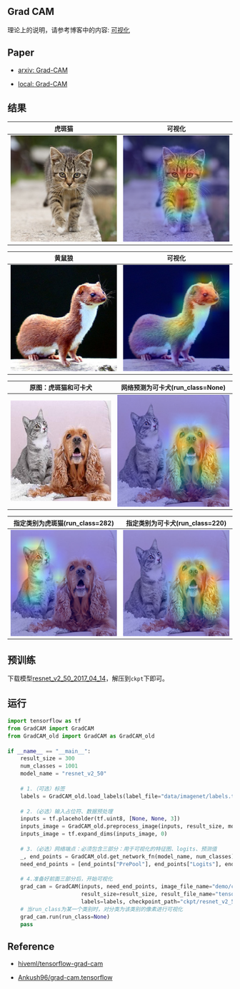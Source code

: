 ## Grad CAM

理论上的说明，请参考博客中的内容: [可视化](https://alisure.github.io/2018/04/12/DL/%E5%8F%AF%E8%A7%86%E5%8C%96/)


## Paper

* [arxiv: Grad-CAM](https://arxiv.org/pdf/1610.02391.pdf)

* [local: Grad-CAM](../paper/Grad-CAM.pdf)


## 结果

| 虎斑猫| 可视化 |
| :---:  | :----: |
| ![原图](demo/cat.jpg) | ![可视化](demo/cat_o.png) |


| 黄鼠狼| 可视化 |
| :---:  | :----: |
| ![原图](demo/laska.png) | ![可视化](demo/laska_o.png) |


| 原图：虎斑猫和可卡犬 | 网络预测为可卡犬(run_class=None) |
| :---:  | :----: |
| ![原图](demo/cat_dog.jpg) | ![可卡犬](demo/cat_dog_o.png) |


| 指定类别为虎斑猫(run_class=282) | 指定类别为可卡犬(run_class=220) |
| :---:  | :----: |
| ![虎斑猫](demo/cat_dog_282.png) | ![狗](demo/cat_dog_220.png) |


## 预训练

下载模型[resnet_v2_50_2017_04_14](http://download.tensorflow.org/models/resnet_v2_50_2017_04_14.tar.gz)，解压到`ckpt`下即可。


## 运行

```python
import tensorflow as tf
from GradCAM import GradCAM
from GradCAM_old import GradCAM as GradCAM_old

if __name__ == "__main__":
    result_size = 300
    num_classes = 1001
    model_name = "resnet_v2_50"

    # 1.（可选）标签
    labels = GradCAM_old.load_labels(label_file="data/imagenet/labels.txt")

    # 2.（必选）输入占位符、数据预处理
    inputs = tf.placeholder(tf.uint8, [None, None, 3])
    inputs_image = GradCAM_old.preprocess_image(inputs, result_size, model_name)
    inputs_image = tf.expand_dims(inputs_image, 0)

    # 3.（必选）网络端点：必须包含三部分：用于可视化的特征图、logits、预测值
    _, end_points = GradCAM_old.get_network_fn(model_name, num_classes)(inputs_image)
    need_end_points = [end_points["PrePool"], end_points["Logits"], end_points["predictions"]]

    # 4.准备好前面三部分后，开始可视化
    grad_cam = GradCAM(inputs, need_end_points, image_file_name="demo/cat_dog.jpg",  num_classes=num_classes,
                       result_size=result_size, result_file_name="tensorflow/demo/output.png",
                       labels=labels, checkpoint_path="ckpt/resnet_v2_50.ckpt")
    # 当run_class为某一个类别时，对分类为该类别的像素进行可视化
    grad_cam.run(run_class=None)
    pass
```

## Reference

* [hiveml/tensorflow-grad-cam](https://github.com/hiveml/tensorflow-grad-cam)

* [Ankush96/grad-cam.tensorflow](https://github.com/Ankush96/grad-cam.tensorflow)

